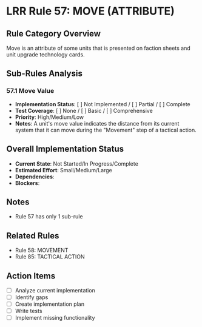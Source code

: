 # LRR Rule 57: MOVE (ATTRIBUTE)

## Rule Category Overview
Move is an attribute of some units that is presented on faction sheets and unit upgrade technology cards.

## Sub-Rules Analysis

### 57.1 Move Value
- **Implementation Status**: [ ] Not Implemented / [ ] Partial / [ ] Complete
- **Test Coverage**: [ ] None / [ ] Basic / [ ] Comprehensive
- **Priority**: High/Medium/Low
- **Notes**: A unit's move value indicates the distance from its current system that it can move during the "Movement" step of a tactical action.

## Overall Implementation Status
- **Current State**: Not Started/In Progress/Complete
- **Estimated Effort**: Small/Medium/Large
- **Dependencies**:
- **Blockers**:

## Notes
- Rule 57 has only 1 sub-rule

## Related Rules
- Rule 58: MOVEMENT
- Rule 85: TACTICAL ACTION

## Action Items
- [ ] Analyze current implementation
- [ ] Identify gaps
- [ ] Create implementation plan
- [ ] Write tests
- [ ] Implement missing functionality

